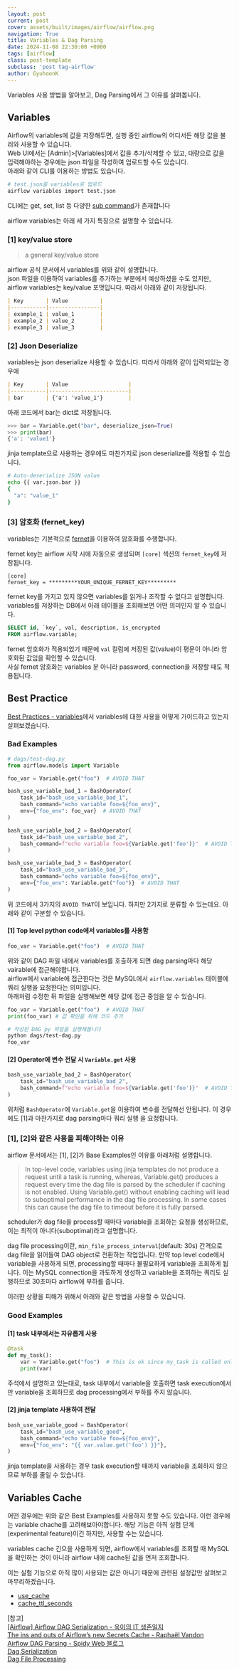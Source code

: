 ```yaml
---
layout: post
current: post
cover: assets/built/images/airflow/airflow.png
navigation: True
title: Variables & Dag Parsing
date: 2024-11-08 22:30:00 +0900
tags: [airflow]
class: post-template
subclass: 'post tag-airflow'
author: GyuhoonK
---
```


Variables 사용 방법을 알아보고, Dag Parsing에서 그 이유를 살펴봅니다.

## Variables

Airflow의 variables에 값을 저장해두면, 실행 중인 airflow의 어디서든 해당 값을 불러와 사용할 수 있습니다.  
Web UI에서는 [Admin]>[Variables]에서 값을 추가/삭제할 수 있고, 대량으로 값을 입력해야하는 경우에는 json 파일을 작성하여 업로드할 수도 있습니다.  
아래와 같이 CLI를 이용하는 방법도 있습니다.

```bash
# test.json을 variables로 업로드
airflow variables import test.json
```

CLI에는 get, set, list 등 다양한 [sub command](https://airflow.apache.org/docs/apache-airflow/stable/cli-and-env-variables-ref.html#variables)가 존재합니다

airflow variables는 아래 세 가지 특징으로 설명할 수 있습니다.

### [1] key/value store
> a general key/value store

airflow 공식 문서에서 variables를 위와 같이 설명합니다.  
json 파일을 이용하여 variables를 추가하는 부분에서 예상하셨을 수도 있지만, airflow variables는 key/value 포맷입니다. 따라서 아래와 같이 저장됩니다. 
```markdown
| Key       | Value          |
|-----------|----------------|
| example_1 | value_1        |
| example_2 | value_2        |
| example_3 | value_3        |
```

### [2] Json Deserialize
variables는 json deserialize 사용할 수 있습니다. 따라서 아래와 같이 입력되있는 경우에 
```markdown
| Key       | Value                   |
|-----------|-------------------------|
| bar       | {'a': 'value_1'}        |

```

아래 코드에서 bar는 dict로 저장됩니다.

```python
>>> bar = Variable.get("bar", deserialize_json=True)
>>> print(bar)
{'a': 'value1'}
```

jinja template으로 사용하는 경우에도 마찬가지로 json deserialize를 적용할 수 있습니다.
```bash
# Auto-deserialize JSON value
echo {{ var.json.bar }}
{
  "a": "value_1"
}
```

### [3] 암호화 (fernet_key)
variables는 기본적으로 [fernet](https://airflow.apache.org/docs/apache-airflow/stable/security/secrets/fernet.html)을 이용하여 암호화를 수행합니다.

fernet key는 airflow 시작 시에 자동으로 생성되며 `[core]` 섹션의 `fernet_key`에 저장됩니다.

```
[core]
fernet_key = *********YOUR_UNIQUE_FERNET_KEY*********
```

fernet key를 가지고 있지 않으면 variables를 읽거나 조작할 수 없다고 설명합니다.  
variables를 저장하는 DB에서 아래 테이블을 조회해보면 어떤 의미인지 알 수 있습니다. 

```sql
SELECT id, `key`, val, description, is_encrypted
FROM airflow.variable;
```

fernet 암호화가 적용되었기 때문에 `val` 컬럼에 저장된 값(value)이 평문이 아니라 암호화된 값임을 확인할 수 있습니다.  
사실 fernet 암호화는 variables 분 아니라 password, connection을 저장할 때도 적용됩니다.

## Best Practice 

[Best Practices - variables](https://airflow.apache.org/docs/apache-airflow/stable/best-practices.html#airflow-variables)에서 variables에 대한 사용을 어떻게 가이드하고 있는지 살펴보겠습니다. 

### Bad Examples

```python
# dags/test-dag.py
from airflow.models import Variable

foo_var = Variable.get("foo")  # AVOID THAT

bash_use_variable_bad_1 = BashOperator(
    task_id="bash_use_variable_bad_1", 
    bash_command="echo variable foo=${foo_env}", 
    env={"foo_env": foo_var}  # AVOID THAT
)

bash_use_variable_bad_2 = BashOperator(
    task_id="bash_use_variable_bad_2",
    bash_command=f"echo variable foo=${Variable.get('foo')}"  # AVOID THAT
)

bash_use_variable_bad_3 = BashOperator(
    task_id="bash_use_variable_bad_3",
    bash_command="echo variable foo=${foo_env}",
    env={"foo_env": Variable.get("foo")}  # AVOID THAT
)
```
위 코드에서 3가지의 `AVOID THAT`이 보입니다. 하지만 2가지로 분류할 수 있는데요. 아래와 같이 구분할 수 있습니다.

#### [1] Top level python code에서 variables를 사용함
```python
foo_var = Variable.get("foo")  # AVOID THAT
```
위와 같이 DAG 파일 내에서 variables를 호출하게 되면 dag parsing마다 해당 vairable에 접근해야합니다.  
airflow에서 variable에 접근한다는 것은 MySQL에서 `airflow.variables` 테이블에 쿼리 실행을 요청한다는 의미입니다.   
아래처럼 수정한 뒤 파일을 실행해보면 해당 값에 접근 중임을 알 수 있습니다.  

```python
foo_var = Variable.get("foo")  # AVOID THAT
print(foo_var) # 값 확인을 위해 코드 추가
```

```bash
# 작성된 DAG py 파일을 실행해봅니다
python dags/test-dag.py
foo_var
```


#### [2] Operator에 변수 전달 시 `Variable.get` 사용
```python
bash_use_variable_bad_2 = BashOperator(
    task_id="bash_use_variable_bad_2",
    bash_command=f"echo variable foo=${Variable.get('foo')}"  # AVOID THAT
)
```

위처럼 `BashOperator`에 `Variable.get`을 이용하여 변수를 전달해선 안됩니다. 이 경우에도 [1]과 마찬가지로 dag parsing마다 쿼리 실행 을 요청합니다. 


### [1], [2]와 같은 사용을 피해야하는 이유

airflow 문서에서는 [1], [2]가 Base Examples인 이유를 아래처럼 설명합니다. 

> In top-level code, variables using jinja templates do not produce a request until a task is running, whereas, Variable.get() produces a request every time the dag file is parsed by the scheduler if caching is not enabled. Using Variable.get() without enabling caching will lead to suboptimal performance in the dag file processing. In some cases this can cause the dag file to timeout before it is fully parsed.

scheduler가 dag file을 process할 때마다 variable을 조회하는 요청을 생성하므로, 이는 최적이 아니다(suboptimal)라고 설명합니다. 

dag file processing이란, `min_file_process_interval`(default: 30s) 간격으로 dag file을 읽어들여 DAG object로 전환하는 작업입니다. 만약 top level code에서 variable을 사용하게 되면, processing할 때마다 불필요하게 variable을 조회하게 됩니다. 이는 MySQL connection을 과도하게 생성하고 variable을 조회하는 쿼리도 실행하므로 30초마다 airflow에 부하를 줍니다.

이러한 상황을 피해가 위해서 아래와 같은 방법을 사용할 수 있습니다. 

### Good Examples

#### [1] task 내부에서는 자유롭게 사용

```python
@task
def my_task():
    var = Variable.get("foo")  # This is ok since my_task is called only during task run, not during DAG scan.
    print(var)
```

주석에서 설명하고 있는대로, task 내부에서 variable을 호출하면 task execution에서만 variable을 조회하므로 dag processing에서 부하를 주지 않습니다. 

#### [2] jinja template 사용하여 전달
```python
bash_use_variable_good = BashOperator(
    task_id="bash_use_variable_good",
    bash_command="echo variable foo=${foo_env}",
    env={"foo_env": "{{ var.value.get('foo') }}"},
)
```

jinja template을 사용하는 경우 task execution할 때까지 variable을 조회하지 않으므로 부하를 줄일 수 있습니다.


## Variables Cache

어떤 경우에는 위와 같은 Best Examples를 사용하지 못할 수도 있습니다. 이런 경우에는 variable chache를 고려해보아야합니다. 해당 기능은 아직 실험 단계(experimental feature)이긴 하지만, 사용할 수는 있습니다. 

variables cache 긴으을 사용하게 되면, airflow에서 variables를 조회할 때 MySQL을 확인하는 것이 아니라 airflow 내에 cache된 값을 먼저 조회합니다.

이는 실험 기능으로 아직 많이 사용되는 값은 아니기 때문에 관련된 설정값만 살펴보고 마무리하겠습니다.

- [use_cache](https://airflow.apache.org/docs/apache-airflow/stable/configurations-ref.html#use-cache)
- [cache_ttl_seconds](https://airflow.apache.org/docs/apache-airflow/stable/configurations-ref.html#cache_ttl_seconds)


[참고]  
[[Airflow] Airflow DAG Serialization - 욱이의 IT 생존일지](https://wookiist.dev/168)  
[The ins and outs of Airflow’s new Secrets Cache - Raphaël Vandon](https://medium.com/apache-airflow/the-ins-and-outs-of-airflows-new-secrets-cache-f7b9ec25ca1e)  
[Airflow DAG Parsing - Spidy Web 블로그](https://spidyweb.tistory.com/536)  
[Dag Serialization](https://airflow.apache.org/docs/apache-airflow/stable/administration-and-deployment/dag-serialization.html)  
[Dag File Processing](https://airflow.apache.org/docs/apache-airflow/stable/authoring-and-scheduling/dagfile-processing.html#dag-file-processing)